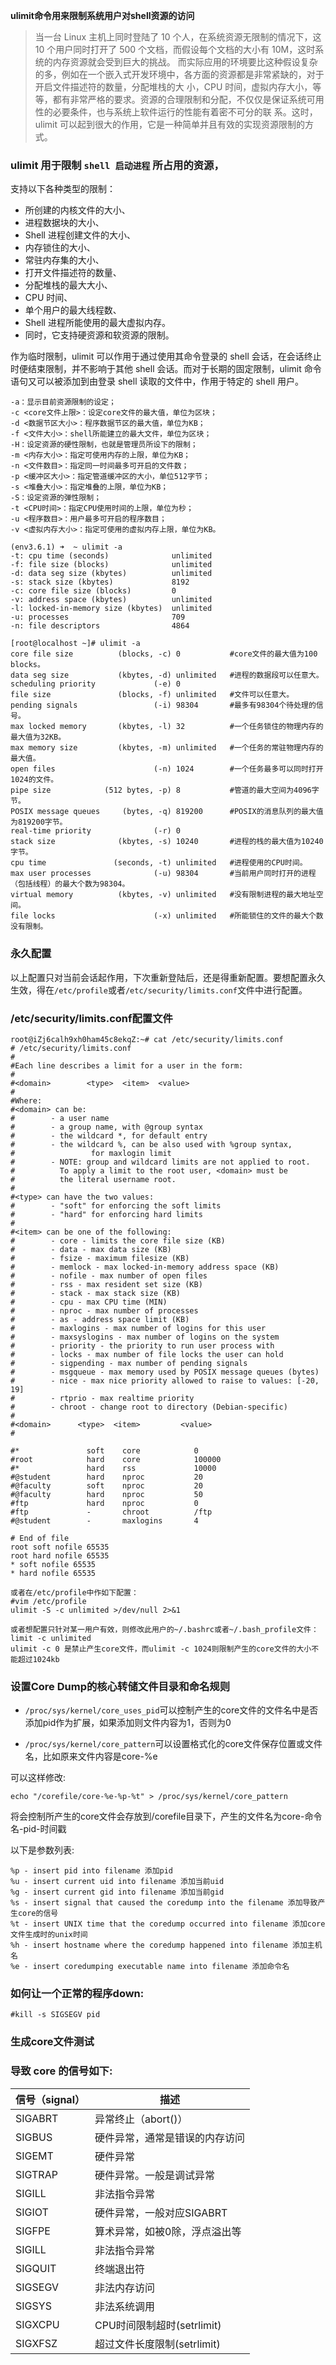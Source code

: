 **ulimit命令用来限制系统用户对shell资源的访问**

>当一台 Linux 主机上同时登陆了 10 个人，在系统资源无限制的情况下，这 10 个用户同时打开了 500 个文档，而假设每个文档的大小有 10M，这时系统的内存资源就会受到巨大的挑战。
而实际应用的环境要比这种假设复杂的多，例如在一个嵌入式开发环境中，各方面的资源都是非常紧缺的，对于开启文件描述符的数量，分配堆栈的大 小，CPU 时间，虚拟内存大小，等等，都有非常严格的要求。资源的合理限制和分配，不仅仅是保证系统可用性的必要条件，也与系统上软件运行的性能有着密不可分的联 系。这时，ulimit 可以起到很大的作用，它是一种简单并且有效的实现资源限制的方式。


### ulimit 用于限制 `shell 启动进程` 所占用的资源，
支持以下各种类型的限制：
+ 所创建的内核文件的大小、
+ 进程数据块的大小、
+ Shell 进程创建文件的大小、
+ 内存锁住的大小、
+ 常驻内存集的大小、
+ 打开文件描述符的数量、
+ 分配堆栈的最大大小、
+ CPU 时间、
+ 单个用户的最大线程数、
+ Shell 进程所能使用的最大虚拟内存。
+ 同时，它支持硬资源和软资源的限制。

作为临时限制，ulimit 可以作用于通过使用其命令登录的 shell 会话，在会话终止时便结束限制，并不影响于其他 shell 会话。而对于长期的固定限制，ulimit 命令语句又可以被添加到由登录 shell 读取的文件中，作用于特定的 shell 用户。

```
-a：显示目前资源限制的设定；
-c <core文件上限>：设定core文件的最大值，单位为区块；
-d <数据节区大小>：程序数据节区的最大值，单位为KB；
-f <文件大小>：shell所能建立的最大文件，单位为区块；
-H：设定资源的硬性限制，也就是管理员所设下的限制；
-m <内存大小>：指定可使用内存的上限，单位为KB；
-n <文件数目>：指定同一时间最多可开启的文件数；
-p <缓冲区大小>：指定管道缓冲区的大小，单位512字节；
-s <堆叠大小>：指定堆叠的上限，单位为KB；
-S：设定资源的弹性限制；
-t <CPU时间>：指定CPU使用时间的上限，单位为秒；
-u <程序数目>：用户最多可开启的程序数目；
-v <虚拟内存大小>：指定可使用的虚拟内存上限，单位为KB。
```

```
(env3.6.1) ➜  ~ ulimit -a
-t: cpu time (seconds)              unlimited
-f: file size (blocks)              unlimited
-d: data seg size (kbytes)          unlimited
-s: stack size (kbytes)             8192
-c: core file size (blocks)         0
-v: address space (kbytes)          unlimited
-l: locked-in-memory size (kbytes)  unlimited
-u: processes                       709
-n: file descriptors                4864
```

```
[root@localhost ~]# ulimit -a
core file size          (blocks, -c) 0           #core文件的最大值为100 blocks。
data seg size           (kbytes, -d) unlimited   #进程的数据段可以任意大。
scheduling priority             (-e) 0
file size               (blocks, -f) unlimited   #文件可以任意大。
pending signals                 (-i) 98304       #最多有98304个待处理的信号。
max locked memory       (kbytes, -l) 32          #一个任务锁住的物理内存的最大值为32KB。
max memory size         (kbytes, -m) unlimited   #一个任务的常驻物理内存的最大值。
open files                      (-n) 1024        #一个任务最多可以同时打开1024的文件。
pipe size            (512 bytes, -p) 8           #管道的最大空间为4096字节。
POSIX message queues     (bytes, -q) 819200      #POSIX的消息队列的最大值为819200字节。
real-time priority              (-r) 0
stack size              (kbytes, -s) 10240       #进程的栈的最大值为10240字节。
cpu time               (seconds, -t) unlimited   #进程使用的CPU时间。
max user processes              (-u) 98304       #当前用户同时打开的进程（包括线程）的最大个数为98304。
virtual memory          (kbytes, -v) unlimited   #没有限制进程的最大地址空间。
file locks                      (-x) unlimited   #所能锁住的文件的最大个数没有限制。
```

### 永久配置

以上配置只对当前会话起作用，下次重新登陆后，还是得重新配置。要想配置永久生效，得在`/etc/profile`或者`/etc/security/limits.conf`文件中进行配置。


### /etc/security/limits.conf配置文件

```
root@iZj6calh9xh0ham45c8ekqZ:~# cat /etc/security/limits.conf
# /etc/security/limits.conf
#
#Each line describes a limit for a user in the form:
#
#<domain>        <type>  <item>  <value>
#
#Where:
#<domain> can be:
#        - a user name
#        - a group name, with @group syntax
#        - the wildcard *, for default entry
#        - the wildcard %, can be also used with %group syntax,
#                 for maxlogin limit
#        - NOTE: group and wildcard limits are not applied to root.
#          To apply a limit to the root user, <domain> must be
#          the literal username root.
#
#<type> can have the two values:
#        - "soft" for enforcing the soft limits
#        - "hard" for enforcing hard limits
#
#<item> can be one of the following:
#        - core - limits the core file size (KB)
#        - data - max data size (KB)
#        - fsize - maximum filesize (KB)
#        - memlock - max locked-in-memory address space (KB)
#        - nofile - max number of open files
#        - rss - max resident set size (KB)
#        - stack - max stack size (KB)
#        - cpu - max CPU time (MIN)
#        - nproc - max number of processes
#        - as - address space limit (KB)
#        - maxlogins - max number of logins for this user
#        - maxsyslogins - max number of logins on the system
#        - priority - the priority to run user process with
#        - locks - max number of file locks the user can hold
#        - sigpending - max number of pending signals
#        - msgqueue - max memory used by POSIX message queues (bytes)
#        - nice - max nice priority allowed to raise to values: [-20, 19]
#        - rtprio - max realtime priority
#        - chroot - change root to directory (Debian-specific)
#
#<domain>      <type>  <item>         <value>
#

#*               soft    core            0
#root            hard    core            100000
#*               hard    rss             10000
#@student        hard    nproc           20
#@faculty        soft    nproc           20
#@faculty        hard    nproc           50
#ftp             hard    nproc           0
#ftp             -       chroot          /ftp
#@student        -       maxlogins       4

# End of file
root soft nofile 65535
root hard nofile 65535
* soft nofile 65535
* hard nofile 65535
```

```
或者在/etc/profile中作如下配置：
#vim /etc/profile
ulimit -S -c unlimited >/dev/null 2>&1

或者想配置只针对某一用户有效，则修改此用户的~/.bashrc或者~/.bash_profile文件：
limit -c unlimited
ulimit -c 0 是禁止产生core文件，而ulimit -c 1024则限制产生的core文件的大小不能超过1024kb
```

### 设置Core Dump的核心转储文件目录和命名规则

+ `/proc/sys/kernel/core_uses_pid`可以控制产生的core文件的文件名中是否添加pid作为扩展，如果添加则文件内容为1，否则为0

+ `/proc/sys/kernel/core_pattern`可以设置格式化的core文件保存位置或文件名，比如原来文件内容是core-%e

可以这样修改:
```
echo "/corefile/core-%e-%p-%t" > /proc/sys/kernel/core_pattern
```
将会控制所产生的core文件会存放到/corefile目录下，产生的文件名为core-命令名-pid-时间戳

以下是参数列表:
```
%p - insert pid into filename 添加pid
%u - insert current uid into filename 添加当前uid
%g - insert current gid into filename 添加当前gid
%s - insert signal that caused the coredump into the filename 添加导致产生core的信号
%t - insert UNIX time that the coredump occurred into filename 添加core文件生成时的unix时间
%h - insert hostname where the coredump happened into filename 添加主机名
%e - insert coredumping executable name into filename 添加命令名
```


### 如何让一个正常的程序down:
```
#kill -s SIGSEGV pid
```

### 生成core文件测试

### 导致 core 的信号如下:

信号（signal）   |    描述
----------------|--------------------
SIGABRT	        |    异常终止（abort()）
SIGBUS	        |    硬件异常，通常是错误的内存访问
SIGEMT	        |    硬件异常
SIGTRAP	        |    硬件异常。一般是调试异常
SIGILL	        |    非法指令异常
SIGIOT	        |    硬件异常，一般对应SIGABRT
SIGFPE	        |    算术异常，如被0除，浮点溢出等
SIGILL	        |    非法指令异常
SIGQUIT	        |    终端退出符
SIGSEGV	        |    非法内存访问
SIGSYS	        |    非法系统调用
SIGXCPU	        |    CPU时间限制超时(setrlimit)
SIGXFSZ	        |    超过文件长度限制(setrlimit)
